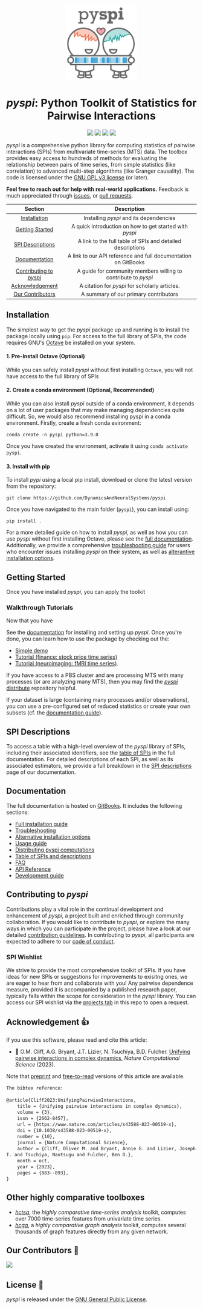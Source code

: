 <p align="center"><img src="img/pyspi_logo.png" alt="pyspi logo" height="200"/></p>

<h1 align="center"><em>pyspi</em>: Python Toolkit of Statistics for Pairwise Interactions</h1>

<p align="center">
 	<a href="https://zenodo.org/badge/latestdoi/601919618"><img src="https://zenodo.org/badge/601919618.svg" height="20"/></a>
    <a href="https://www.gnu.org/licenses/gpl-3.0"><img src="https://img.shields.io/badge/License-GPLv3-blue.svg" height="20"/></a>
    <a href="https://github.com/DynamicsAndNeuralSystems/pyspi/actions/workflows/run_unit_tests.yaml"><img src="https://github.com/DynamicsAndNeuralSystems/pyspi/actions/workflows/run_unit_tests.yaml/badge.svg" height="20"/></a>
    <a href="https://twitter.com/compTimeSeries"><img src="https://img.shields.io/twitter/url/https/twitter.com/compTimeSeries.svg?style=social&label=Follow%20%40compTimeSeries" height="20"/></a>
</p>

_pyspi_ is a comprehensive python library for computing statistics of pairwise interactions (SPIs) from multivariate time-series (MTS) data.
The toolbox provides easy access to hundreds of methods for evaluating the relationship between pairs of time series, from simple statistics (like correlation) to advanced multi-step algorithms (like Granger causality).
The code is licensed under the [GNU GPL v3 license](http://www.gnu.org/licenses/gpl-3.0.html) (or later).

**Feel free to reach out for help with real-world applications.**
Feedback is much appreciated through [issues](https://github.com/DynamicsAndNeuralSystems/pyspi/issues), or [pull requests](https://github.com/DynamicsAndNeuralSystems/pyspi/pulls).

|               Section               |                         Description                          |
|:-----------------------------------:|:------------------------------------------------------------:|
| [Installation](#installation)       | Installing _pyspi_ and its dependencies                      |
| [Getting Started](#getting-started) | A quick introduction on how to get started with _pyspi_      |
| [SPI Descriptions](#spi-descriptions) | A link to the full table of SPIs and detailed descriptions   |
| [Documentation](#documentation)     | A link to our API reference and full documentation on GitBooks |
| [Contributing to _pyspi_](#contributing-to-pyspi) | A guide for community members willing to contribute to _pyspi_ |
| [Acknowledgement](#acknowledgement) | A citation for _pyspi_ for scholarly articles.                |
| [Our Contributors](#our-contributors) | A summary of our primary contributors                        |

## Installation
The simplest way to get the _pyspi_ package up and running is to install the package locally using `pip`. 
For access to the full library of SPIs, the code requires GNU's [Octave](https://octave.org/download) be installed on your system.

#### 1. Pre-Install Octave (Optional)
While you can safely install _pyspi_ without first installing `Octave`, you will not have access to the full library of SPIs

#### 2. Create a conda environment (Optional, Recommended)
While you can also install _pyspi_ outside of a conda environment, it depends on a lot of user packages that may make managing dependencies quite difficult. 
So, we would also recommend installing pyspi in a conda environment. Firstly, create a fresh conda evironment:
```
conda create -n pyspi python=3.9.0
```
Once you have created the environment, activate it using `conda activate pyspi`.

#### 3. Install with pip
To install _pypi_ using a local pip install, download or clone the latest version from the repository:
```
git clone https://github.com/DynamicsAndNeuralSystems/pyspi
```

Once you have navigated to the main folder (`pyspi`), you can install using:
```
pip install .
```


For a more detailed guide on how to install _pyspi_, as well as how you can use _pyspi_ without first installing Octave, 
please see the [full documentation](https://time-series-features.gitbook.io/pyspi/installation/installing-pyspi).
Additionally, we provide a comprehensive [troubleshooting guide](https://app.gitbook.com/o/-MfehZqaCWnsSRDIdUG8/s/Iw3ORxNbDkeyBcdB5svU/installation/troubleshooting) for users who encounter issues installing _pyspi_ on their system,
as well as [alterantive installation options](https://time-series-features.gitbook.io/pyspi/installation/alternative-installation-options). 

## Getting Started

Once you have installed _pyspi_, you can apply the toolkit

### Walkthrough Tutorials
Now that you have



See the [documentation](https://time-series-features.gitbook.io/pyspi/) for installing and setting up _pyspi_.
Once you're done, you can learn how to use the package by checking out the:

- [Simple demo](https://time-series-features.gitbook.io/pyspi/usage/walkthrough-tutorials/getting-started-a-simple-demonstration)
- [Tutorial (finance: stock price time series)](https://time-series-features.gitbook.io/pyspi/usage/walkthrough-tutorials/finance-stock-price-time-series)
- [Tutorial (neuroimaging: fMRI time series)](https://time-series-features.gitbook.io/pyspi/usage/walkthrough-tutorials/neuroimaging-fmri-time-series).

If you have access to a PBS cluster and are processing MTS with many processes (or are analyzing many MTS), then you may find the [_pyspi_ distribute](https://github.com/DynamicsAndNeuralSystems/pyspi-distribute) repository helpful.

If your dataset is large (containing many processes and/or observations), you can use a pre-configured set of reduced statistics or create your own subsets (cf. the [documentation guide](https://time-series-features.gitbook.io/pyspi/usage/advanced-usage/using-a-reduced-spi-set)).

## SPI Descriptions
To access a table with a high-level overview of the _pyspi_ library of SPIs, including their associated identifiers, see the [table of SPIs](https://time-series-features.gitbook.io/pyspi/spis/table-of-spis) in the full documentation.
For detailed descriptions of each SPI, as well as its associated estimators, we provide a full breakdown in the [SPI descriptions](https://time-series-features.gitbook.io/pyspi/spis/spi-descriptions) page of our documentation. 

## Documentation
The full documentation is hosted on [GitBooks](https://time-series-features.gitbook.io/pyspi/). It includes the following sections:
- [Full installation guide](https://time-series-features.gitbook.io/pyspi/installation)
- [Troubleshooting](https://time-series-features.gitbook.io/pyspi/installation/troubleshooting)
- [Alternative installation options](https://time-series-features.gitbook.io/pyspi/installation/alternative-installation-options)
- [Usage guide](https://time-series-features.gitbook.io/pyspi/usage)
- [Distributing pyspi computations](https://time-series-features.gitbook.io/pyspi/usage/advanced-usage/distributing-calculations-on-a-cluster)
- [Table of SPIs and descriptions](https://time-series-features.gitbook.io/pyspi/spis)
- [FAQ](https://time-series-features.gitbook.io/pyspi/usage/faq)
- [API Reference](https://time-series-features.gitbook.io/pyspi/api-reference)
- [Development guide](https://time-series-features.gitbook.io/pyspi/development)

## Contributing to _pyspi_
Contributions play a vital role in the continual development and enhancement of _pyspi_, a project built and enriched through community collaboration.
If you would like to contribute to _pyspi_, or explore the many ways in which you can participate in the project, please have a look at our 
detailed [contribution guidelines](https://time-series-features.gitbook.io/pyspi/development/contributing-to-pyspi).
In contributing to _pyspi_, all participants are expected to adhere to our [code of conduct](https://app.gitbook.com/o/-MfehZqaCWnsSRDIdUG8/s/Iw3ORxNbDkeyBcdB5svU/development/code-of-conduct).

### SPI Wishlist
We strive to provide the most comprehensive toolkit of SPIs. If you have ideas for new SPIs or suggestions for improvements to exisitng ones, we are eager to hear from and collaborate with you! 
Any pairwise dependence measure, provided it is accompanied by a published research paper, typically falls within the scope for consideration in the 
_pyspi_ library.
You can access our SPI wishlist via the [projects tab](https://github.com/DynamicsAndNeuralSystems/pyspi/projects) in this repo to open a request.

## Acknowledgement 👍

If you use this software, please read and cite this article:

- &#x1F4D7; O.M. Cliff, A.G. Bryant, J.T. Lizier, N. Tsuchiya, B.D. Fulcher. [Unifying pairwise interactions in complex dynamics](https://doi.org/10.1038/s43588-023-00519-x), _Nature Computational Science_ (2023).

Note that [preprint](https://arxiv.org/abs/2201.11941) and [free-to-read](https://rdcu.be/dn3JB) versions of this article are available.

```
The bibtex reference:

@article{Cliff2023:UnifyingPairwiseInteractions,
	title = {Unifying pairwise interactions in complex dynamics},
	volume = {3},
	issn = {2662-8457},
	url = {https://www.nature.com/articles/s43588-023-00519-x},
	doi = {10.1038/s43588-023-00519-x},
	number = {10},
	journal = {Nature Computational Science},
	author = {Cliff, Oliver M. and Bryant, Annie G. and Lizier, Joseph T. and Tsuchiya, Naotsugu and Fulcher, Ben D.},
	month = oct,
	year = {2023},
	pages = {883--893},
}
```

## Other highly comparative toolboxes

- [_hctsa_](https://github.com/benfulcher/hctsa), the _highly comparative time-series analysis_ toolkit, computes over 7000 time-series features from univariate time series.
- [_hcga_](https://github.com/barahona-research-group/hcga), a _highly comparative graph analysis_ toolkit, computes several thousands of graph features directly from any given network.


## Our Contributors 🌟
<a href="https://github.com/DynamicsAndNeuralSystems/pyspi/graphs/contributors">
  <img src="https://contrib.rocks/image?repo=DynamicsAndNeuralSystems/pyspi" />
</a>



## License 🧾
_pyspi_ is released under the [GNU General Public License](https://www.gnu.org/licenses/gpl-3.0).